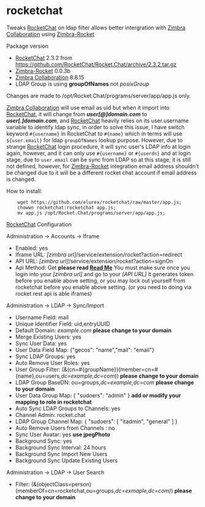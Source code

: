 # rocketchat
Tweaks [RocketChat] on ldap filter allows better intergration with [Zimbra Collaboration] using [Zimbra-Rocket]

Package version
- [RocketChat] 2.3.2 from https://github.com/RocketChat/Rocket.Chat/archive/2.3.2.tar.gz
- [Zimbra-Rocket] 0.0.3b
- [Zimbra Collaboration] 8.8.15
- LDAP Group is using **groupOfNames** not *posixGroup*

[RocketChat]: https://rocket.chat/
[Zimbra-Rocket]: https://github.com/Zimbra-Community/zimbra-rocket
[Zimbra Collaboration]: https://wiki.zimbra.com/wiki/Zimbra_Releases/8.8.15

Changes are made to /opt/Rocket.Chat/programs/server/app/app.js only. 

[Zimbra Collaboration] will use email as uid but when it import into [RocketChat], it will change from __*user\[@]domain.com*__ to __*user\[.]domain.com*__, and [RocketChat] heavily relies on its user.username variable to identify ldap sync, in order to solve this issue, I have switch keyword ``#{username}`` in RocketChat to ``#{name}`` which in terms will use ``${user.email}`` for ldap ``groupOfNames`` lookup purpose. However, due to strange [RocketChat] login procedure, it will sync user's LDAP info at login again, however, and it can only use ``#{username}`` or ``#{userdn}`` and at login stage, due to ``user.email`` can be sync from LDAP so at this stage, it is still not defined, however, for [Zimbra-Rocket] integration email address shouldn't be changed due to it will be a different rocket chat account if email address is changed.

How to install:<br>  
```
    wget https://github.com/elurex/rocketchat/raw/master/app.js; 
    chowwn rocketchat:rocketchat app.js; 
    mv app.js /opt/Rocket.Chat/programs/server/app/app.js; 
```
[RocketChat] Configuration

Administration -> Accounts -> Iframe
- Enabled: yes
- Iframe URL: *\[zimbra url]*/service/extension/rocket?action=redirect
- API URL: *\[zimbra url]*/service/extension/rocket?action=signOn
- Api Method: Get 
**please read [Read Me]** You must make sure once you login into your *\[zimbra url]* and go to your *\[API URL]* it generates token before you enable above setting, or you may lock out yourself from rocketchat before you enable above setting. (or you need to doing via rocket rest api is able iframes)

Administration -> LDAP -> Sync/Import
- Username Field: mail
- Unique Identifier Field: uid,entryUUID
- Default Domain: *example.com*  **please change to your domain**
- Merge Existing Users: yes
- Sync User Data: yes
- User Data Field Map: {"gecos": "name","mail": "email"}
- Sync LDAP Groups: yes
- Auto Remove User Roles: yes
- User Group Filter: (&(cn=#{groupName})(member=cn=#{name},ou=users,*dc=example,dc=com*)) **please change to your domain**
- LDAP Group BaseDN: ou=groups,*dc=example,dc=com* **please change to your domain**
- User Data Group Map: { "sudoers": "admin" } **add or modify your mapping to role in rocketchat**
- Auto Sync LDAP Groups to Channels: yes
- Channel Admin: rocket.chat
- LDAP Group Channel Map: { "sudoers": \[ "itadmin", "general" ] }
- Auto Remove Users from Channels : no
- Sync User Avatar: yes **use jpegPhoto**
- Background Sync: yes
- Background Sync Interval: 24 hours
- Background Sync Import New Users
- Background Sync Update Existing Users

Administration -> LDAP -> User Search
- Filter: (&(objectClass=person)(memberOf=cn=rocketchat,ou=groups,*dc=exmaple,dc=com)*) **please change to your domain**

[Read Me]: https://github.com/Zimbra-Community/zimbra-rocket/blob/master/README.md


